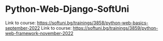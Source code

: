 # Python-Web-Django-SoftUni

Link to course: https://softuni.bg/trainings/3858/python-web-basics-september-2022
Link to course: https://softuni.bg/trainings/3859/python-web-framework-november-2022
